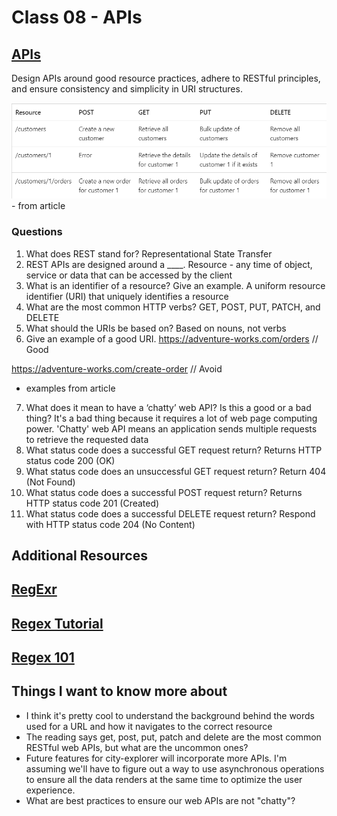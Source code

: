 # Class 08 - APIs

## [APIs](https://learn.microsoft.com/en-us/azure/architecture/best-practices/api-design)
Design APIs around good resource practices, adhere to RESTful principles, and ensure consistency and simplicity in URI structures.

![API Operations - HTTP Methods Table](./assets/API%20Operations%20-%20HTTP%20Methods%20table.png) - from article
### Questions

1. What does REST stand for?
Representational State Transfer
2. REST APIs are designed around a ____.
Resource - any time of object, service or data that can be accessed by the client
3. What is an identifier of a resource? Give an example.
A uniform resource identifier (URI) that uniquely identifies a resource
4. What are the most common HTTP verbs?
GET, POST, PUT, PATCH, and DELETE
5. What should the URIs be based on?
Based on nouns, not verbs
6. Give an example of a good URI.
https://adventure-works.com/orders // Good

https://adventure-works.com/create-order // Avoid

- examples from article
7. What does it mean to have a ‘chatty’ web API? Is this a good or a bad thing?
It's a bad thing because it requires a lot of web page computing power. 'Chatty' web API means an application sends multiple requests to retrieve the requested data
8. What status code does a successful GET request return?
Returns HTTP status code 200 (OK)
9. What status code does an unsuccessful GET request return?
Return 404 (Not Found)
10. What status code does a successful POST request return?
Returns HTTP status code 201 (Created)
11. What status code does a successful DELETE request return?
Respond with HTTP status code 204 (No Content)

## Additional Resources

## [RegExr](https://canvas.instructure.com/courses/8071579/discussion_topics/20115110)

## [Regex Tutorial](https://medium.com/factory-mind/regex-tutorial-a-simple-cheatsheet-by-examples-649dc1c3f285)

## [Regex 101](https://regex101.com/)

## Things I want to know more about
- I think it's pretty cool to understand the background behind the words used for a URL and how it navigates to the correct resource
- The reading says get, post, put, patch and delete are the most common RESTful web APIs, but what are the uncommon ones?
- Future features for city-explorer will incorporate more APIs. I'm assuming we'll have to figure out a way to use asynchronous operations to ensure all the data renders at the same time to optimize the user experience.
- What are best practices to ensure our web APIs are not "chatty"?
